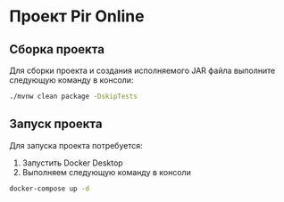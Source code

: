 # Проект Pir Online
## Сборка проекта

Для сборки проекта и создания исполняемого JAR файла выполните следующую команду в консоли:

```bash
./mvnw clean package -DskipTests
```

## Запуск проекта
Для запуска проекта потребуется:
1) Запустить Docker Desktop
2) Выполняем следующую команду в консоли  
```bash
docker-compose up -d
````
